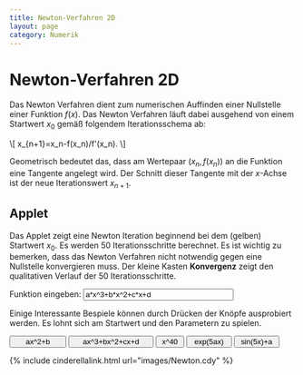 ```yaml
---
title: Newton-Verfahren 2D
layout: page
category: Numerik
---
```


<script language="JavaScript" type="text/javascript">
  function doScript(c)
  {
    cdy.evokeCS(c);
  };

  cc='"';
  text='a*x^3+b*x^2+c*x+d';

  var statement=new Array()
  statement[0]='(text="a*x^2+b";O.x=1/3;P.x=0;C.x=0.5;)'
  statement[1]='(text="a*x^3+b*x^2+c*x+d";)'
  statement[2]='(text="x^40";C.x=1;)'
  statement[3]='(text="exp(5*a*x)";O.x=1/3;C.x=1;)'
  statement[4]='(text="sin(5*x)+a";O.x=0;C.x=1.06;)'
</script>
# Newton-Verfahren 2D
Das Newton Verfahren dient zum numerischen Auffinden einer Nullstelle einer Funktion $f(x)$. Das Newton Verfahren läuft dabei ausgehend von einem Startwert $x_0$ gemäß folgendem Iterationsschema ab:

\\[
  x_{n+1}=x_n-f(x_n)/f'(x_n).
\\]

Geometrisch bedeutet das, dass am Wertepaar $(x_n,f(x_n))$ an die Funktion eine Tangente angelegt wird.
Der Schnitt dieser Tangente mit der $x$-Achse ist der neue Iterationswert $x_{n+1}$.

## Applet
Das Applet zeigt eine Newton Iteration beginnend bei dem (gelben) Startwert $x_0$. Es werden 50 Iterationsschritte berechnet.
Es ist wichtig zu bemerken, dass das Newton Verfahren nicht notwendig gegen eine Nullstelle konvergieren muss.
Der kleine Kasten __Konvergenz__ zeigt den qualitativen Verlauf der 50 Iterationsschritte.



<!-- input type="text" name="state" value="exp(a*x)" size="30"  onchange="doScript('text='+cc+this.value+cc) " -->
Funktion eingeben:  <input type="text" name="state2" value="a*x^3+b*x^2+c*x+d" size="30"  onkeypress="if (window.event.keyCode == 13) {doScript('text='+cc+this.value+cc);text=this.value}" />

Einige Interessante Bespiele können durch Drücken der Knöpfe ausprobiert werden. Es lohnt sich am Startwert und den Parametern zu spielen.

 <input type="button" value="ax^2+b" style="width: 100px; " onclick="doScript(statement[0])" />
 <input type="button" value="ax^3+bx^2+cx+d" style="width: 150px; " onclick="doScript(statement[1])" />
 <input type="button" value="x^40" style="width: 50px; " onclick="doScript(statement[2])" />
 <input type="button" value="exp(5ax)" style="width: 80px; " onclick="doScript(statement[3])" />
 <input type="button" value="sin(5x)+a" style="width: 80px; " onclick="doScript(statement[4])" />



{% include cinderellalink.html url="images/Newton.cdy" %}
